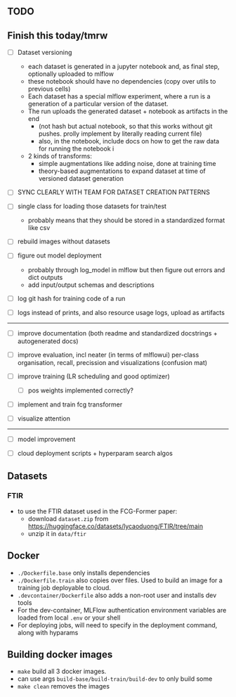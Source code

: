 ## TODO

Finish this today/tmrw
-----------------------------------------------------
- [ ] Dataset versioning
    - each dataset is generated in a jupyter notebook and, as final step, optionally uploaded to mlflow
    - these notebook should have no dependencies (copy over utils to previous cells)
    - Each dataset has a special mlflow experiment, where a run is a generation of a particular version of the dataset.
    - The run uploads the generated dataset + notebook as artifacts in the end
        - (not hash but actual notebook, so that this works without git pushes. prolly implement by literally reading current file)
        - also, in the notebook,  include docs on how to get the raw data for running the notebook i
    - 2 kinds of transforms:
        - simple augmentations like adding noise, done at training time
        - theory-based augmentations to expand dataset at time of versioned dataset generation

- [ ] SYNC CLEARLY WITH TEAM FOR DATASET CREATION PATTERNS

- [ ] single class for loading those datasets for train/test
    - probably means that they should be stored in a standardized format like csv

- [ ] rebuild images without datasets

- [ ] figure out model deployment
    - probably through log_model in mlflow but then figure out errors and dict outputs
    - add input/output schemas and descriptions

- [ ] log git hash for training code of a run

- [ ] logs instead of prints, and also resource usage logs, upload as artifacts

------------------------------------------------------
- [ ] improve documentation (both readme and standardized docstrings + autogenerated docs)

- [ ] improve evaluation, incl neater (in terms of mlflowui) per-class organisation, recall, precission and visualizations (confusion mat)

- [ ] improve training (LR scheduling and good optimizer)
    - [ ] pos weights implemented correctly?

- [ ] implement and train fcg transformer

- [ ] visualize attention

------------------------------------------------------

- [ ] model improvement

- [ ] cloud deployment scripts + hyperparam search algos



## Datasets
### FTIR
- to use the FTIR dataset used in the FCG-Former paper:
    - download `dataset.zip` from https://huggingface.co/datasets/lycaoduong/FTIR/tree/main 
    - unzip it in `data/ftir`


## Docker
- `./Dockerfile.base` only installs dependencies
- `./Dockerfile.train` also copies over files. Used to build an image for a training job deployable to cloud.
- `.devcontainer/Dockerfile` also adds a non-root user and installs dev tools
- For the dev-container, MLFlow authentication environment variables are loaded from local `.env` or your shell
- For deploying jobs, will need to specify in the deployment command, along with hyparams

## Building docker images
- `make` build all 3 docker images. 
- can use args `build-base/build-train/build-dev` to only build some
- `make clean` removes the images